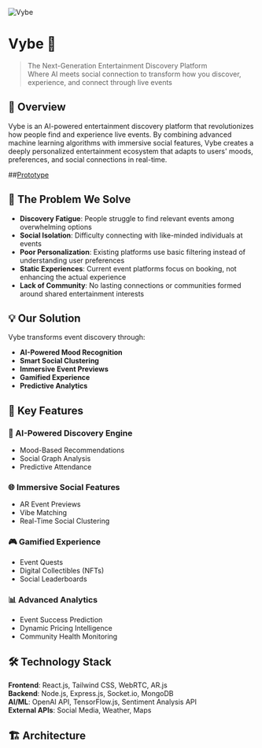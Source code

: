 ![Vybe](https://github.com/user-attachments/assets/35e376f5-b961-497f-bbd4-9b1cf78cbdeb)

# Vybe 🎵

> The Next-Generation Entertainment Discovery Platform  
> Where AI meets social connection to transform how you discover, experience, and connect through live events

## 🌟 Overview

Vybe is an AI-powered entertainment discovery platform that revolutionizes how people find and experience live events. By combining advanced machine learning algorithms with immersive social features, Vybe creates a deeply personalized entertainment ecosystem that adapts to users' moods, preferences, and social connections in real-time.

##[Prototype](https://www.figma.com/proto/EuTIr7lXngLJRq63EMDqt6/Projects?node-id=320-9407&t=l4CHbffMklwyoAZz-1)

## 🎯 The Problem We Solve
- **Discovery Fatigue**: People struggle to find relevant events among overwhelming options  
- **Social Isolation**: Difficulty connecting with like-minded individuals at events  
- **Poor Personalization**: Existing platforms use basic filtering instead of understanding user preferences  
- **Static Experiences**: Current event platforms focus on booking, not enhancing the actual experience  
- **Lack of Community**: No lasting connections or communities formed around shared entertainment interests  

## 💡 Our Solution
Vybe transforms event discovery through:
- **AI-Powered Mood Recognition**
- **Smart Social Clustering**
- **Immersive Event Previews**
- **Gamified Experience**
- **Predictive Analytics**

## 🚀 Key Features
### 🧠 AI-Powered Discovery Engine
- Mood-Based Recommendations  
- Social Graph Analysis  
- Predictive Attendance  

### 🌐 Immersive Social Features
- AR Event Previews  
- Vibe Matching  
- Real-Time Social Clustering  

### 🎮 Gamified Experience
- Event Quests  
- Digital Collectibles (NFTs)  
- Social Leaderboards  

### 📊 Advanced Analytics
- Event Success Prediction  
- Dynamic Pricing Intelligence  
- Community Health Monitoring  

## 🛠️ Technology Stack

**Frontend**: React.js, Tailwind CSS, WebRTC, AR.js  
**Backend**: Node.js, Express.js, Socket.io, MongoDB  
**AI/ML**: OpenAI API, TensorFlow.js, Sentiment Analysis API  
**External APIs**: Social Media, Weather, Maps  

## 🏗️ Architecture
